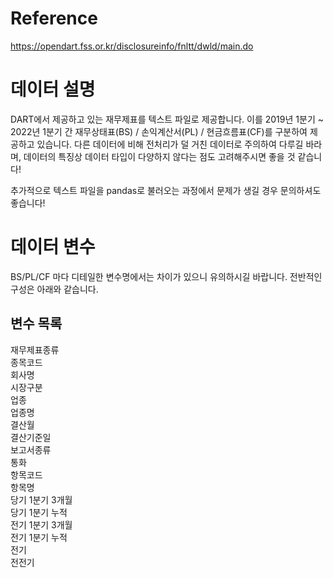 # Reference

https://opendart.fss.or.kr/disclosureinfo/fnltt/dwld/main.do

# 데이터 설명

DART에서 제공하고 있는 재무제표를 텍스트 파일로 제공합니다. 이를 2019년 1분기 ~ 2022년 1분기 간 재무상태표(BS) / 손익계산서(PL) / 현금흐름표(CF)를 구분하여 제공하고 있습니다. 다른 데이터에 비해 전처리가 덜 거친 데이터로 주의하여 다루길 바라며, 데이터의 특징상 데이터 타입이 다양하지 않다는 점도 고려해주시면 좋을 것 같습니다!

추가적으로 텍스트 파일을 pandas로 불러오는 과정에서 문제가 생길 경우 문의하셔도 좋습니다! 

# 데이터 변수

BS/PL/CF 마다 디테일한 변수명에서는 차이가 있으니 유의하시길 바랍니다. 전반적인 구성은 아래와 같습니다.

## 변수 목록

재무제표종류<br>
종목코드<br>
회사명<br>
시장구분<br>
업종<br>
업종명<br>
결산월<br>
결산기준일<br>
보고서종류<br>
통화<br>
항목코드<br>
항목명<br>
당기 1분기 3개월<br>
당기 1분기 누적<br>
전기 1분기 3개월<br>
전기 1분기 누적<br>
전기<br>
전전기<br>

